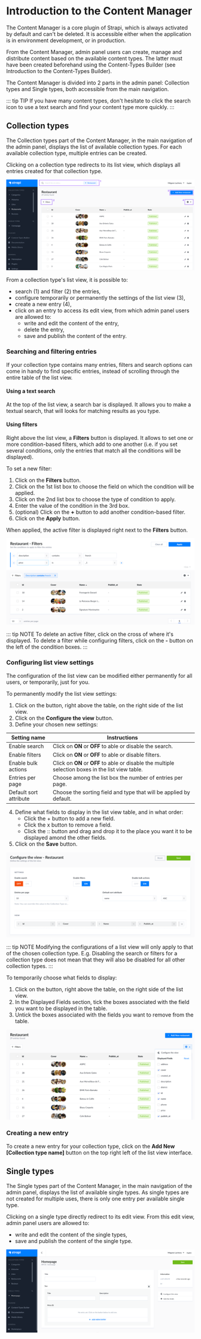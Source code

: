 # Introduction to the Content Manager

The Content Manager is a core plugin of Strapi, which is always activated by default and can't be deleted. It is accessible either when the application is in environment development, or in production.

From the Content Manager, admin panel users can create, manage and distribute content based on the available content types. The latter must have been created beforehand using the Content-Types Builder (see Introduction to the Content-Types Builder). 

The Content Manager is divided into 2 parts in the admin panel: Collection types and Single types, both accessible from the main navigation.

::: tip TIP
If you have many content types, don't hesitate to click the search icon <Fa-Search /> to use a text search and find your content type more quickly.
:::

## Collection types

The Collection types part of the Content Manager, in the main navigation of the admin panel, displays the list of available collection types. For each available collection type, multiple entries can be created.

Clicking on a collection type redirects to its list view, which displays all entries created for that collection type.

![List view of a collection type in the Content Manager](../assets/content-manager/content-manager_list-view.png)

From a collection type's list view, it is possible to:

- search (1) and filter (2) the entries,
- configure temporarily or permanently the settings of the list view (3),
- create a new entry (4),
- click on an entry to access its edit view, from which admin panel users are allowed to:
  - write and edit the content of the entry,
  - delete the entry,
  - save and publish the content of the entry.

### Searching and filtering entries

If your collection type contains many entries, filters and search options can come in handy to find specific entries, instead of scrolling through the entire table of the list view.

#### Using a text search

At the top of the list view, a search bar is displayed. It allows you to make a textual search, that will looks for matching results as you type.

#### Using filters

Right above the list view, a **Filters** button is displayed. It allows to set one or more condition-based filters, which add to one another (i.e. if you set several conditions, only the entries that match all the conditions will be displayed).

To set a new filter:

1. Click on the **Filters** button.
2. Click on the 1st list box to choose the field on which the condition will be applied.
3. Click on the 2nd list box to choose the type of condition to apply.
4. Enter the value of the condition in the 3rd box.
5. (optional) Click on the **+** button to add another condition-based filter.
6. Click on the **Apply** button.

When applied, the active filter is displayed right next to the **Filters** button.

![Filters in the Content Manager](../assets/content-manager/content-manager_filters.png)

::: tip NOTE
To delete an active filter, click on the cross of where it's displayed.
To delete a filter while configuring filters, click on the **-** button on the left of the condition boxes.
:::

### Configuring list view settings

The configuration of the list view can be modified either permanently for all users, or temporarily, just for you.

To permanently modify the list view settings:

1. Click on the <Fa-Cog /> button, right above the table, on the right side of the list view.
2. Click on the **Configure the view** button.
3. Define your chosen new settings:

| Setting name           | Instructions                                                                                       |
| ---------------------- |----------------------------------------------------------------------------------------------------|
| Enable search          | Click on **ON** or **OFF** to able or disable the search.                                          |
| Enable filters         | Click on **ON** or **OFF** to able or disable filters.                                             |
| Enable bulk actions    | Click on **ON** or **OFF** to able or disable the multiple selection boxes in the list view table. |
| Entries per page       | Choose among the list box the number of entries per page.                                          |
| Default sort attribute | Choose the sorting field and type that will be applied by default.                                 |

4. Define what fields to display in the list view table, and in what order:
   - Click the + button to add a new field.
   - Click the x button to remove a field.
   - Click the :: button and drag and drop it to the place you want it to be displayed amond the other fields.
5. Click on the **Save** button.

![Settings of a list view in the Content Manager](../assets/content-manager/content-manager_settings-list-view.png)

::: tip NOTE
Modifying the configurations of a list view will only apply to that of the chosen collection type. E.g. Disabling the search or filters for a collection type does not mean that they will also be disabled for all other collection types.
:::

To temporarily choose what fields to display:

1. Click on the <Fa-Cog /> button, right above the table, on the right side of the list view.
2. In the Displayed Fields section, tick the boxes associated with the field you want to be displayed in the table.
3. Untick the boxes associated with the fields you want to remove from the table.

![Displayed fields in the settings of a list view in the Content Manager](../assets/content-manager/content-manager_displayed-fields.png)

### Creating a new entry

To create a new entry for your collection type, click on the **Add New [Collection type name]** button on the top right left of the list view interface.


## Single types

The Single types part of the Content Manager, in the main navigation of the admin panel, displays the list of available single types. As single types are not created for multiple uses, there is only one entry per available single type.

Clicking on a single type directly redirect to its edit view. From this edit view, admin panel users are allowed to:

- write and edit the content of the single types,
- save and publish the content of the single type.

![Single type in the Content Manager](../assets/content-manager/content-manager_single-type.png)